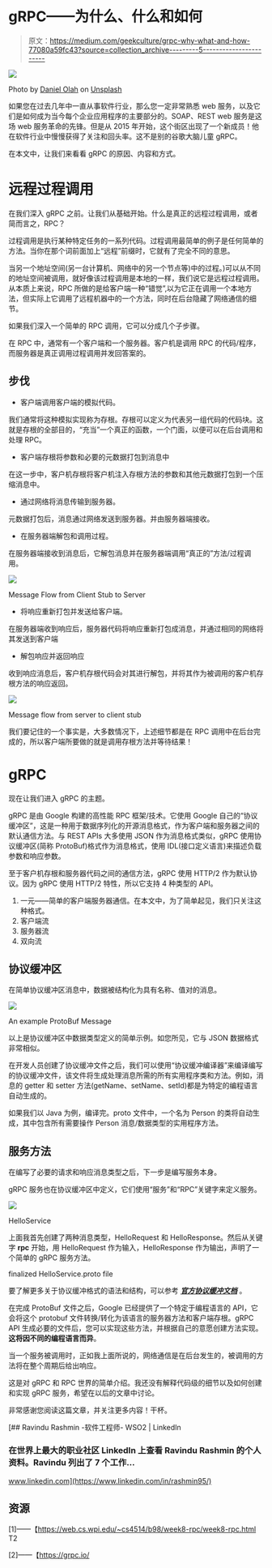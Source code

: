 # gRPC——为什么、什么和如何

> 原文：<https://medium.com/geekculture/grpc-why-what-and-how-77080a59fc43?source=collection_archive---------5----------------------->

![](img/c597f7a4c144be6f359d6e294238d475.png)

Photo by [Daniel Olah](https://unsplash.com/@danesduet?utm_source=medium&utm_medium=referral) on [Unsplash](https://unsplash.com?utm_source=medium&utm_medium=referral)

如果您在过去几年中一直从事软件行业，那么您一定非常熟悉 web 服务，以及它们是如何成为当今每个企业应用程序的主要部分的。SOAP、REST web 服务是这场 web 服务革命的先锋。但是从 2015 年开始，这个街区出现了一个新成员！他在软件行业中慢慢获得了关注和回头率。这不是别的谷歌大脑儿童 gRPC。

在本文中，让我们来看看 gRPC 的原因、内容和方式。

# 远程过程调用

在我们深入 gRPC 之前。让我们从基础开始。什么是真正的远程过程调用，或者简而言之，RPC？

过程调用是执行某种特定任务的一系列代码。过程调用最简单的例子是任何简单的方法。当你在那个词前面加上“远程”前缀时，它就有了完全不同的意思。

当另一个地址空间(另一台计算机、网络中的另一个节点等)中的过程。)可以从不同的地址空间被调用，就好像该过程调用是本地的一样，我们说它是远程过程调用。从本质上来说，RPC 所做的是给客户端一种“错觉”,以为它正在调用一个本地方法，但实际上它调用了远程机器中的一个方法，同时在后台隐藏了网络通信的细节。

如果我们深入一个简单的 RPC 调用，它可以分成几个子步骤。

在 RPC 中，通常有一个客户端和一个服务器。客户机是调用 RPC 的代码/程序，而服务器是真正调用过程调用并发回答案的。

## 步伐

*   客户端调用客户端的模拟代码。

我们通常将这种模拟实现称为存根。存根可以定义为代表另一组代码的代码块。这就是存根的全部目的，“充当”一个真正的函数，一个门面，以便可以在后台调用和处理 RPC。

*   客户端存根将参数和必要的元数据打包到消息中

在这一步中，客户机存根将客户机注入存根方法的参数和其他元数据打包到一个压缩消息中。

*   通过网络将消息传输到服务器。

元数据打包后，消息通过网络发送到服务器。并由服务器端接收。

*   在服务器端解包和调用过程。

在服务器端接收到消息后，它解包消息并在服务器端调用“真正的”方法/过程调用。

![](img/0e6826c92e070c7806f9993c2b491a4a.png)

Message Flow from Client Stub to Server

*   将响应重新打包并发送给客户端。

在服务器端收到响应后，服务器代码将响应重新打包成消息，并通过相同的网络将其发送到客户端

*   解包响应并返回响应

收到响应消息后，客户机存根代码会对其进行解包，并将其作为被调用的客户机存根方法的响应返回。

![](img/330abea8544329ad62e56b74119a77be.png)

Message flow from server to client stub

我们要记住的一个事实是，大多数情况下，上述细节都是在 RPC 调用中在后台完成的，所以客户端所要做的就是调用存根方法并等待结果！

# gRPC

现在让我们进入 gRPC 的主题。

gRPC 是由 Google 构建的高性能 RPC 框架/技术。它使用 Google 自己的“协议缓冲区”，这是一种用于数据序列化的开源消息格式，作为客户端和服务器之间的默认通信方法。与 REST APIs 大多使用 JSON 作为消息格式类似，gRPC 使用协议缓冲区(简称 ProtoBuf)格式作为消息格式，使用 IDL(接口定义语言)来描述负载参数和响应参数。

至于客户机存根和服务器代码之间的通信方法，gRPC 使用 HTTP/2 作为默认协议。因为 gRPC 使用 HTTP/2 特性，所以它支持 4 种类型的 API。

1.  一元——简单的客户端服务器通信。在本文中，为了简单起见，我们只关注这种格式。
2.  客户端流
3.  服务器流
4.  双向流

## 协议缓冲区

在简单协议缓冲区消息中，数据被结构化为具有名称、值对的消息。

![](img/13ca0d1a6104feef16d29b964f6051f3.png)

An example ProtoBuf Message

以上是协议缓冲区中数据类型定义的简单示例。如您所见，它与 JSON 数据格式非常相似。

在开发人员创建了协议缓冲文件之后，我们可以使用“协议缓冲编译器”来编译编写的协议缓冲文件，该文件将生成处理消息所需的所有实用程序类和方法。例如，消息的 getter 和 setter 方法(getName、setName、setId)都是为特定的编程语言自动生成的。

如果我们以 Java 为例，编译完。proto 文件中，一个名为 Person 的类将自动生成，其中包含所有需要操作 Person 消息/数据类型的实用程序方法。

## 服务方法

在编写了必要的请求和响应消息类型之后，下一步是编写服务本身。

gRPC 服务也在协议缓冲区中定义，它们使用“服务”和“RPC”关键字来定义服务。

![](img/c32097fd0b4fd007900119664fb673f2.png)

HelloService

上面我首先创建了两种消息类型，HelloRequest 和 HelloResponse。然后从关键字 **rpc** 开始，用 HelloRequest 作为输入，HelloResponse 作为输出，声明了一个简单的 gRPC 服务方法。

finalized HelloService.proto file

要了解更多关于协议缓冲格式的语法和结构，可以参考 [***官方协议缓冲文档***](https://developers.google.com/protocol-buffers/docs/proto3) 。

在完成 ProtoBuf 文件之后，Google 已经提供了一个特定于编程语言的 API，它会将这个 protobuf 文件转换/转化为该语言的服务器方法和客户端存根。gRPC API 生成必要的文件后，您可以实现这些方法，并根据自己的意愿创建方法实现。**这将因不同的编程语言而异**。

当一个服务被调用时，正如我上面所说的，网络通信是在后台发生的，被调用的方法将在整个周期后给出响应。

这是对 gRPC 和 RPC 世界的简单介绍。我还没有解释代码级的细节以及如何创建和实现 gRPC 服务，希望在以后的文章中讨论。

非常感谢您阅读这篇文章，并关注更多内容！干杯。

[](https://www.linkedin.com/in/rashmin95/) [## Ravindu Rashmin -软件工程师- WSO2 | LinkedIn

### 在世界上最大的职业社区 LinkedIn 上查看 Ravindu Rashmin 的个人资料。Ravindu 列出了 7 个工作…

www.linkedin.com](https://www.linkedin.com/in/rashmin95/) 

## 资源

[1]——【https://web.cs.wpi.edu/~cs4514/b98/week8-rpc/week8-rpc.html T2

[2]——【https://grpc.io/ 